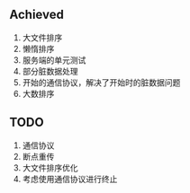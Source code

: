 ## Achieved

1. 大文件排序
2. 懒惰排序
3. 服务端的单元测试
4. 部分脏数据处理
5. 开始的通信协议，解决了开始时的脏数据问题
6. 大数排序

## TODO

1. 通信协议
2. 断点重传
4. 大文件排序优化
5. 考虑使用通信协议进行终止